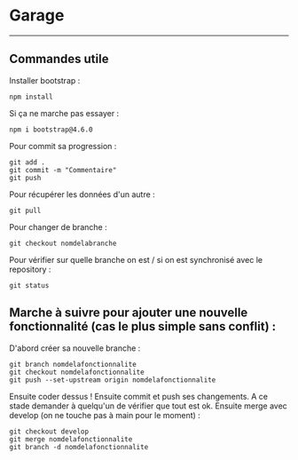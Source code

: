 ﻿# Garage
***

## Commandes utile
Installer bootstrap :
```
npm install
```
Si ça ne marche pas essayer :
```
npm i bootstrap@4.6.0
```

Pour commit sa progression :
```
git add .
git commit -m "Commentaire"
git push
```

Pour récupérer les données d'un autre :
```
git pull
```

Pour changer de branche :
```
git checkout nomdelabranche
```

Pour vérifier sur quelle branche on est / si on est synchronisé avec le repository :
```
git status
```
## Marche à suivre pour ajouter une nouvelle fonctionnalité (cas le plus simple sans conflit) :
D'abord créer sa nouvelle branche :
```
git branch nomdelafonctionnalite
git checkout nomdelafonctionnalite
git push --set-upstream origin nomdelafonctionnalite
```
Ensuite coder dessus !
Ensuite commit et push ses changements. A ce stade demander à quelqu'un de vérifier que tout est ok.
Ensuite merge avec develop (on ne touche pas à main pour le moment) :
```
git checkout develop
git merge nomdelafonctionnalite
git branch -d nomdelafonctionnalite
```

